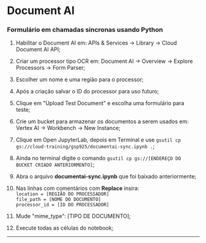 
# Document AI


### Formulário em chamadas sincronas usando Python
1. Habilitar o Document AI em: APIs & Services -> Library -> Cloud Document AI API;  <br>

2. Criar um processor tipo OCR em: Document AI -> Overview -> Explore Processors -> Form Parser;  <br>

3. Escolher um nome e uma região para o processor;  <br>

4. Após a criação salvar o ID do processor para uso futuro;  <br>

5. Clique em "Upload Test Document" e escolha uma formulário para teste;  <br>

6. Crie um bucket para armazenar os documentos a serem usados em: Vertex AI -> Workbench -> New Instance; <br>

7. Clique em Open JupyterLab, depois em Terminal e use ` gsutil cp gs://cloud-training/gsp925/documentai-sync.ipynb . `; <br>

8. Ainda no terminal digite o comando `gsutil cp gs://[ENDEREÇO DO BUCKET CRIADO ANTERIORMENTO]`; <br>

10. Abra o arquivo **documentai-sync.ipynb** que foi baixado anteriormente;

11. Nas linhas com comentários com **Replace** insira: <br>
	`location = [REGIÃO DO PROCESSADOR]` <br>
	`file_path = [NOME DO DOCUMENTO]` <br>
	`processor_id = [ID DO PROCESSADOR]` <br>

12. Mude "mime_type": [TIPO DE DOCUMENTO]; <br>

12. Execute todas as células do notebook; <br>
_____

